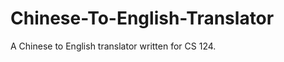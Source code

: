 Chinese-To-English-Translator
=============================

A Chinese to English translator written for CS 124.
